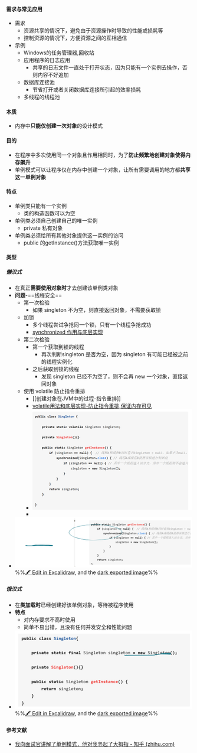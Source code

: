 
#### 需求与常见应用
- 需求
	- 资源共享的情况下，避免由于资源操作时导致的性能或损耗等
	- 控制资源的情况下，方便资源之间的互相通信
- 示例
	- Windows的任务管理器,回收站
	- 应用程序的日志应用
		- 共享的日志文件一直处于打开状态，因为只能有一个实例去操作，否则内容不好追加
	- 数据库连接池
		- 节省打开或者关闭数据库连接所引起的效率损耗
	- 多线程的线程池
#### 本质
- 内存中**只能仅创建一次对象**的设计模式
#### 目的
- 在程序中多次使用同一个对象且作用相同时，为了**防止频繁地创建对象使得内存飙升**
- 单例模式可以让程序仅在内存中创建一个对象，让所有需要调用的地方都**共享这一单例对象**
#### 特点
- 单例类只能有一个实例
	- 类的构造函数可以为空
- 单例类必须自己创建自己的唯一实例
	- private 私有对象
- 单例类必须给所有其他对象提供这一实例的访问
	- public 的getInstance()方法获取唯一实例
#### 类型
##### 懒汉式
- 在真正**需要使用对象时**才去创建该单例类对象
- **问题**-==线程安全==
	- 第一次检验
		- 如果 singleton 不为空，则直接返回对象，不需要获取锁
	- 加锁
		- 多个线程尝试争抢同一个锁，只有一个线程争抢成功
		- [synchronized 作用与底层实现](synchronized%20作用与底层实现.md)
	- 第二次检验
		- 第一个获取到锁的线程
			- 再次判断singleton 是否为空，因为 singleton 有可能已经被之前的线程实例化
		- 之后获取到锁的线程
			- 发现 singleton 已经不为空了，则不会再 new 一个对象，直接返回对象
	- 使用 volatile 防止指令重排
		- [[创建对象在JVM中的过程-指令重排]]
		- [volatile用法和底层实现-防止指令重排,保证内存可见](volatile用法和底层实现-防止指令重排,保证内存可见.md)
		- ![](attachments/Pasted%20image%2020230115233726.png)
		- 
- ![](attachments/%E5%8D%95%E4%BE%8B%E6%A8%A1%E5%BC%8F%202023-01-15%2023.08.16.excalidraw.svg)
%%[🖋 Edit in Excalidraw](attachments/%E5%8D%95%E4%BE%8B%E6%A8%A1%E5%BC%8F%202023-01-15%2023.08.16.excalidraw.md), and the [dark exported image](attachments/%E5%8D%95%E4%BE%8B%E6%A8%A1%E5%BC%8F%202023-01-15%2023.08.16.excalidraw.dark.svg)%%
##### 饿汉式
- 在**类加载时**已经创建好该单例对象，等待被程序使用
- **特点**
	- 对内存要求不高时使用
	- 简单不易出错，且没有任何并发安全和性能问题
- ![](attachments/%E5%8D%95%E4%BE%8B%E6%A8%A1%E5%BC%8F%202023-01-15%2023.09.07.excalidraw.svg)
%%[🖋 Edit in Excalidraw](attachments/%E5%8D%95%E4%BE%8B%E6%A8%A1%E5%BC%8F%202023-01-15%2023.09.07.excalidraw.md), and the [dark exported image](attachments/%E5%8D%95%E4%BE%8B%E6%A8%A1%E5%BC%8F%202023-01-15%2023.09.07.excalidraw.dark.svg)%%

#### 参考文献
- [我向面试官讲解了单例模式，他对我竖起了大拇指 - 知乎 (zhihu.com)](https://zhuanlan.zhihu.com/p/162830216#:~:text=%20%E5%8D%95%E4%BE%8B%E6%A8%A1%E5%BC%8F%E7%9B%B8%E4%BF%A1%E5%A4%A7%E5%AE%B6%E9%83%BD%E6%9C%89%E6%89%80%E5%90%AC%E9%97%BB%EF%BC%8C%E7%94%9A%E8%87%B3%E4%B9%9F%E5%86%99%E8%BF%87%E4%B8%8D%E5%B0%91%E4%BA%86%EF%BC%8C%E5%9C%A8%E9%9D%A2%E8%AF%95%E4%B8%AD%E4%B9%9F%E6%98%AF%E8%80%83%E5%BE%97%E6%9C%80%E5%A4%9A%E7%9A%84%E5%85%B6%E4%B8%AD%E4%B8%80%E4%B8%AA%E8%AE%BE%E8%AE%A1%E6%A8%A1%E5%BC%8F%EF%BC%8C%E9%9D%A2%E8%AF%95%E5%AE%98%E5%B8%B8%E5%B8%B8%E4%BC%9A%E8%A6%81%E6%B1%82%E5%86%99%E5%87%BA%E4%B8%A4%E7%A7%8D%E7%B1%BB%E5%9E%8B%E7%9A%84%E5%8D%95%E4%BE%8B%E6%A8%A1%E5%BC%8F%E5%B9%B6%E4%B8%94%E8%A7%A3%E9%87%8A%E5%85%B6%E5%8E%9F%E7%90%86%EF%BC%8C%E5%BA%9F%E8%AF%9D%E4%B8%8D%E5%A4%9A%E8%AF%B4%EF%BC%8C%E6%88%91%E4%BB%AC%E5%BC%80%E5%A7%8B%E5%AD%A6%E4%B9%A0%E5%A6%82%E4%BD%95%E5%BE%88%E5%A5%BD%E5%9C%B0%E5%9B%9E%E7%AD%94%E8%BF%99%E4%B8%80%E9%81%93%E9%9D%A2%E8%AF%95%E9%A2%98%E5%90%A7%E3%80%82,%E9%9D%A2%E8%AF%95%E5%AE%98%E9%97%AE%E4%BB%80%E4%B9%88%E6%98%AF%E5%8D%95%E4%BE%8B%E6%A8%A1%E5%BC%8F%E6%97%B6%EF%BC%8C%E5%8D%83%E4%B8%87%E4%B8%8D%E8%A6%81%E7%AD%94%E9%9D%9E%E6%89%80%E9%97%AE%EF%BC%8C%E7%BB%99%E5%87%BA%E5%8D%95%E4%BE%8B%E6%A8%A1%E5%BC%8F%E6%9C%89%E4%B8%A4%E7%A7%8D%E7%B1%BB%E5%9E%8B%E4%B9%8B%E7%B1%BB%E7%9A%84%E5%9B%9E%E7%AD%94%EF%BC%8C%E8%A6%81%E5%9B%B4%E7%BB%95%E5%8D%95%E4%BE%8B%E6%A8%A1%E5%BC%8F%E7%9A%84%E5%AE%9A%E4%B9%89%E5%8E%BB%E5%B1%95%E5%BC%80%E3%80%82%20%E5%8D%95%E4%BE%8B%E6%A8%A1%E5%BC%8F%E6%98%AF%E6%8C%87%E5%9C%A8%E5%86%85%E5%AD%98%E4%B8%AD%E5%8F%AA%E4%BC%9A%E5%88%9B%E5%BB%BA%E4%B8%94%E4%BB%85%E5%88%9B%E5%BB%BA%E4%B8%80%E6%AC%A1%E5%AF%B9%E8%B1%A1%E7%9A%84%E8%AE%BE%E8%AE%A1%E6%A8%A1%E5%BC%8F%E3%80%82)